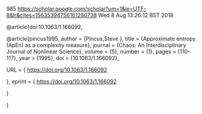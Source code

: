985
https://scholar.google.com/scholar?um=1&ie=UTF-8&lr&cites=15635394756161280738
Wed  8 Aug 13:26:12 BST 2018





@article{doi:10.1063/1.166092,



@article{pincus1995,
author = {Pincus,Steve },
title = {Approximate entropy (ApEn) as a complexity measure},
journal = {Chaos: An Interdisciplinary Journal of Nonlinear Science},
volume = {5},
number = {1},
pages = {110-117},
year = {1995},
doi = {10.1063/1.166092},

URL = { 
        https://doi.org/10.1063/1.166092
    
},
eprint = { 
        https://doi.org/10.1063/1.166092
    
}

}


